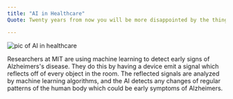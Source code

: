 ```yaml
---
title: "AI in Healthcare"
Quote: Twenty years from now you will be more disappointed by the things that you didn’t do than by the ones you did do. - Mark Twain

---
```


<img src="/Blog/img/healthcare.jpg" alt="pic of AI in healthcare">

Researchers at MIT are using machine learning to detect early signs of Alzheimers's disease. They do this by having a device emit a signal which reflects off of every object in the room. The reflected signals are analyzed by machine learning algorithms, and the AI detects any changes of regular patterns of the human body which could be early symptoms of Alzheimers.
